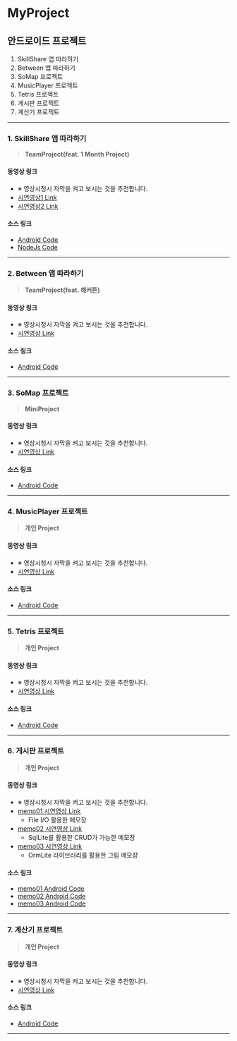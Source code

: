 # MyProject

## 안드로이드 프로젝트

1. SkillShare 앱 따라하기
2. Between 앱 따라하기
3. SoMap 프로젝트
4. MusicPlayer 프로젝트
5. Tetris 프로젝트
6. 게시판 프로젝트
7. 계산기 프로젝트

--------------------------------------------------------------------------------

### 1. SkillShare 앱 따라하기

> __TeamProject(feat. 1 Month Project)__

#### __동영상 링크__
- ※ 영상시청시 자막을 켜고 보시는 것을 추천합니다.
- [시연영상1 Link](https://youtu.be/N2Rs-Njy0DI)
- [시연영상2 Link](https://youtu.be/bN9aYZA0NYs)

#### __소스 링크__
- [Android Code](https://github.com/youjisang/skill_share.git)
- [NodeJs Code](https://github.com/youjisang/skill-share-server.git)

--------------------------------------------------------------------------------

### 2. Between 앱 따라하기

> __TeamProject(feat. 해커톤)__

#### __동영상 링크__
- ※ 영상시청시 자막을 켜고 보시는 것을 추천합니다.
- [시연영상 Link](https://youtu.be/k7C1DMJDYc0)

#### __소스 링크__
- [Android Code](https://github.com/youjisang/Between.git)

--------------------------------------------------------------------------------

### 3. SoMap 프로젝트

> __MiniProject__

#### __동영상 링크__
- ※ 영상시청시 자막을 켜고 보시는 것을 추천합니다.
- [시연영상 Link](https://youtu.be/gtqrE7vC7Eo)

#### __소스 링크__
- [Android Code](https://github.com/youjisang/SoMap.git)

--------------------------------------------------------------------------------

### 4. MusicPlayer 프로젝트

> __개인 Project__

#### __동영상 링크__
- ※ 영상시청시 자막을 켜고 보시는 것을 추천합니다.
- [시연영상 Link]()

#### __소스 링크__
- [Android Code]()

--------------------------------------------------------------------------------

### 5. Tetris 프로젝트

> __개인 Project__

#### __동영상 링크__
- ※ 영상시청시 자막을 켜고 보시는 것을 추천합니다.
- [시연영상 Link]()

#### __소스 링크__
- [Android Code]()

--------------------------------------------------------------------------------

### 6. 게시판 프로젝트

> __개인 Project__

#### __동영상 링크__
- ※ 영상시청시 자막을 켜고 보시는 것을 추천합니다.
- [memo01 시연영상 Link](https://youtu.be/fldQ7xbobfI)
    - File I/O 활용한 메모장
- [memo02 시연영상 Link](https://youtu.be/4_tm6vh6AUs)
    - SqlLite를 활용한 CRUD가 가능한 메모장
- [memo03 시연영상 Link](https://youtu.be/442qudDghg4)
    - OrmLite 라이브러리를 활용한 그림 메모장

#### __소스 링크__
- [memo01 Android Code](https://github.com/youjisang/ADS_Android_MemoWithFile.git)
- [memo02 Android Code](https://github.com/youjisang/ADS_Android_MemoWithSQLite.git)
- [memo03 Android Code](https://github.com/youjisang/ADS_Android_MemoWithRecyclerViewAndORM.git)

--------------------------------------------------------------------------------

### 7. 계산기 프로젝트

> __개인 Project__

#### __동영상 링크__
- ※ 영상시청시 자막을 켜고 보시는 것을 추천합니다.
- [시연영상 Link]()

#### __소스 링크__
- [Android Code]()

--------------------------------------------------------------------------------